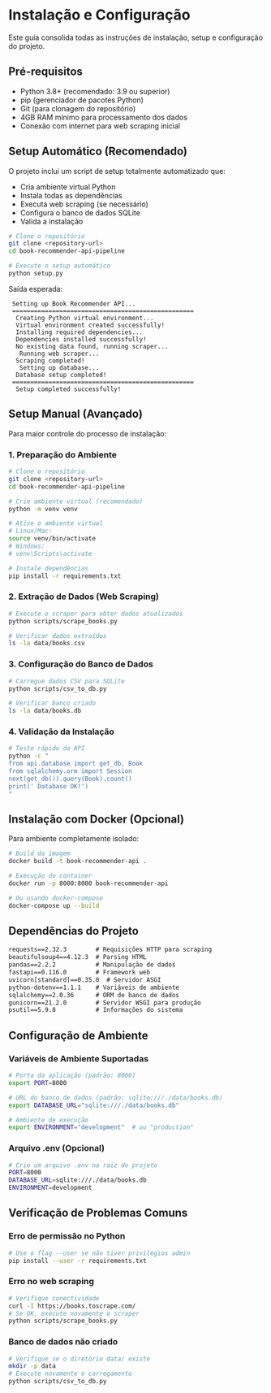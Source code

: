 # Instalação e Configuração

Este guia consolida todas as instruções de instalação, setup e configuração do projeto.

## Pré-requisitos

- Python 3.8+ (recomendado: 3.9 ou superior)
- pip (gerenciador de pacotes Python)
- Git (para clonagem do repositório)
- 4GB RAM mínimo para processamento dos dados
- Conexão com internet para web scraping inicial

## Setup Automático (Recomendado)

O projeto inclui um script de setup totalmente automatizado que:
- Cria ambiente virtual Python
- Instala todas as dependências
- Executa web scraping (se necessário)
- Configura o banco de dados SQLite
- Valida a instalação

```bash
# Clone o repositório
git clone <repository-url>
cd book-recommender-api-pipeline

# Execute o setup automático
python setup.py
```

Saída esperada:
```
 Setting up Book Recommender API...
 ==================================================
  Creating Python virtual environment...
  Virtual environment created successfully!
  Installing required dependencies...
  Dependencies installed successfully!
  No existing data found, running scraper...
   Running web scraper...
  Scraping completed!
   Setting up database...
  Database setup completed!
 ==================================================
  Setup completed successfully!
```

## Setup Manual (Avançado)

Para maior controle do processo de instalação:

### 1. Preparação do Ambiente

```bash
# Clone o repositório
git clone <repository-url>
cd book-recommender-api-pipeline

# Crie ambiente virtual (recomendado)
python -m venv venv

# Ative o ambiente virtual
# Linux/Mac:
source venv/bin/activate
# Windows:
# venv\Scripts\activate

# Instale dependências
pip install -r requirements.txt
```

### 2. Extração de Dados (Web Scraping)

```bash
# Execute o scraper para obter dados atualizados
python scripts/scrape_books.py

# Verificar dados extraídos
ls -la data/books.csv
```

### 3. Configuração do Banco de Dados

```bash
# Carregue dados CSV para SQLite
python scripts/csv_to_db.py

# Verificar banco criado
ls -la data/books.db
```

### 4. Validação da Instalação

```bash
# Teste rápido da API
python -c "
from api.database import get_db, Book
from sqlalchemy.orm import Session
next(get_db()).query(Book).count()
print(' Database OK!')
"
```

## Instalação com Docker (Opcional)

Para ambiente completamente isolado:

```bash
# Build da imagem
docker build -t book-recommender-api .

# Execução do container
docker run -p 8000:8000 book-recommender-api

# Ou usando docker-compose
docker-compose up --build
```

## Dependências do Projeto

```txt
requests==2.32.3        # Requisições HTTP para scraping
beautifulsoup4==4.12.3  # Parsing HTML
pandas==2.2.2           # Manipulação de dados
fastapi==0.116.0        # Framework web
uvicorn[standard]==0.35.0  # Servidor ASGI
python-dotenv==1.1.1    # Variáveis de ambiente
sqlalchemy==2.0.36      # ORM de banco de dados
gunicorn==21.2.0        # Servidor WSGI para produção
psutil==5.9.8           # Informações do sistema
```

## Configuração de Ambiente

### Variáveis de Ambiente Suportadas

```bash
# Porta da aplicação (padrão: 8000)
export PORT=8000

# URL do banco de dados (padrão: sqlite:///./data/books.db)
export DATABASE_URL="sqlite:///./data/books.db"

# Ambiente de execução
export ENVIRONMENT="development"  # ou "production"
```

### Arquivo .env (Opcional)

```bash
# Crie um arquivo .env na raiz do projeto
PORT=8000
DATABASE_URL=sqlite:///./data/books.db
ENVIRONMENT=development
```

## Verificação de Problemas Comuns

### Erro de permissão no Python

```bash
# Use o flag --user se não tiver privilégios admin
pip install --user -r requirements.txt
```

### Erro no web scraping

```bash
# Verifique conectividade
curl -I https://books.toscrape.com/
# Se OK, execute novamente o scraper
python scripts/scrape_books.py
```

### Banco de dados não criado

```bash
# Verifique se o diretório data/ existe
mkdir -p data
# Execute novamente o carregamento
python scripts/csv_to_db.py
```


